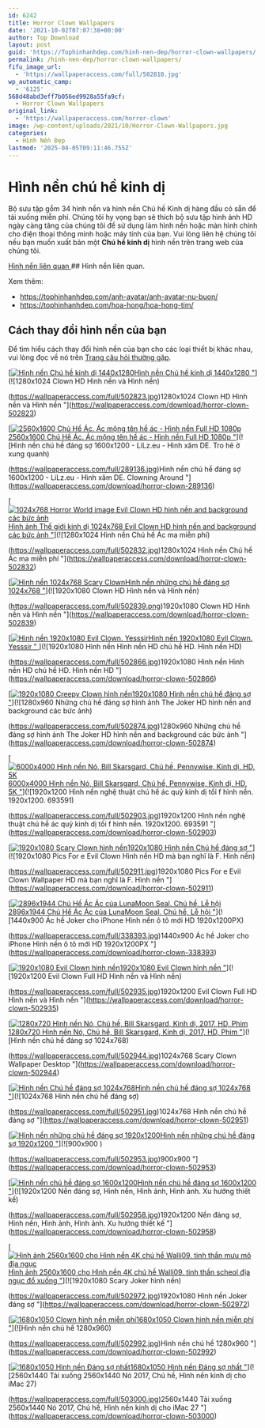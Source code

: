```yaml
---
id: 6242
title: Horror Clown Wallpapers
date: '2021-10-02T07:07:38+00:00'
author: Top Download
layout: post
guid: 'https://Tophinhanhdep.com/hinh-nen-dep/horror-clown-wallpapers/'
permalink: /hinh-nen-dep/horror-clown-wallpapers/
fifu_image_url:
  - 'https://wallpaperaccess.com/full/502810.jpg'
wp_automatic_camp:
  - '6125'
568d48abd3eff7b056ed9928a55fa9cf:
  - Horror Clown Wallpapers
original_link:
  - 'https://wallpaperaccess.com/horror-clown'
image: /wp-content/uploads/2021/10/Horror-Clown-Wallpapers.jpg
categories:
  - Hình Nền Đẹp
lastmod: '2025-04-05T09:11:46.755Z'
---
```

# Hình nền chú hề kinh dị

Bộ sưu tập gồm 34 hình nền và hình nền Chú hề Kinh dị hàng đầu có sẵn để tải xuống miễn phí. Chúng tôi hy vọng bạn sẽ thích bộ sưu tập hình ảnh HD ngày càng tăng của chúng tôi để sử dụng làm hình nền hoặc màn hình chính cho điện thoại thông minh hoặc máy tính của bạn. Vui lòng liên hệ chúng tôi nếu bạn muốn xuất bản một **Chú hề kinh dị** hình nền trên trang web của chúng tôi.

[Hình nền liên quan ](#related) ## Hình nền liên quan.

   
 Xem thêm:

   
- <https://tophinhanhdep.com/anh-avatar/anh-avatar-nu-buon/>
- <https://tophinhanhdep.com/hoa-hong/hoa-hong-tim/>

## Cách thay đổi hình nền của bạn

Để tìm hiểu cách thay đổi hình nền của bạn cho các loại thiết bị khác nhau, vui lòng đọc về nó trên [Trang câu hỏi thường gặp](https://tophinhanhdep.com/faq/).

  
[[![Hình nền Chú hề kinh dị 1440x1280](https://wallpaperaccess.com/full/502810.jpg)Hình nền Chú hề kinh dị 1440x1280 "](https://wallpaperaccess.com/download/horror-clown-502810)](![1280x1024 Clown HD Hình nền và Hình nền)

(https://wallpaperaccess.com/full/502823.jpg)1280x1024 Clown HD Hình nền và Hình nền "](https://wallpaperaccess.com/download/horror-clown-502823)

[[![2560x1600 Chú Hề Ác.  Ác mộng tên hề ác - Hình nền Full HD 1080p](https://wallpaperaccess.com/full/502826.jpg)2560x1600 Chú Hề Ác. Ác mộng tên hề ác - Hình nền Full HD 1080p "](https://wallpaperaccess.com/download/horror-clown-502826)](![Hình nền chú hề đáng sợ 1600x1200 - LiLz.eu - Hình xăm DE.  Tro hê ở xung quanh)

(https://wallpaperaccess.com/full/289136.jpg)Hình nền chú hề đáng sợ 1600x1200 - LiLz.eu - Hình xăm DE. Clowning Around "](https://wallpaperaccess.com/download/horror-clown-289136)

[[![1024x768 Horror World image Evil Clown HD hình nền and background các bức ảnh](https://wallpaperaccess.com/full/289145.jpg)Hình ảnh Thế giới kinh dị 1024x768 Evil Clown HD hình nền and background các bức ảnh "](https://wallpaperaccess.com/download/horror-clown-289145)](![1280x1024 Hình nền Chú hề Ác ma miễn phí)

(https://wallpaperaccess.com/full/502832.jpg)1280x1024 Hình nền Chú hề Ác ma miễn phí "](https://wallpaperaccess.com/download/horror-clown-502832)

[[![Hình nền 1024x768 Scary Clown](https://wallpaperaccess.com/full/502835.jpg)Hình nền những chú hề đáng sợ 1024x768 "](https://wallpaperaccess.com/download/horror-clown-502835)](![1920x1080 Clown HD Hình nền và Hình nền)

(https://wallpaperaccess.com/full/502839.png)1920x1080 Clown HD Hình nền và Hình nền "](https://wallpaperaccess.com/download/horror-clown-502839)

[[![Hình nền 1920x1080 Evil Clown.  Yesssir](https://wallpaperaccess.com/full/502843.jpg)Hình nền 1920x1080 Evil Clown. Yesssir " ](https://wallpaperaccess.com/download/horror-clown-502843)](![1920x1080 Hình nền Hình nền HD chú hề HD.  Hình nền HD)

(https://wallpaperaccess.com/full/502866.jpg)1920x1080 Hình nền Hình nền HD chú hề HD. Hình nền HD "](https://wallpaperaccess.com/download/horror-clown-502866)

[[![1920x1080 Creepy Clown hình nền](https://wallpaperaccess.com/full/289173.jpg)1920x1080 Hình nền chú hề đáng sợ "](https://wallpaperaccess.com/download/horror-clown-289173)](![1280x960 Những chú hề đáng sợ hình ảnh The Joker HD hình nền and background các bức ảnh)

(https://wallpaperaccess.com/full/502874.jpg)1280x960 Những chú hề đáng sợ hình ảnh The Joker HD hình nền and background các bức ảnh "](https://wallpaperaccess.com/download/horror-clown-502874)

[[![6000x4000 Hình nền Nó, Bill Skarsgard, Chú hề, Pennywise, Kinh dị, HD, 5K](https://wallpaperaccess.com/full/411627.jpg)6000x4000 Hình nền Nó, Bill Skarsgard, Chú hề, Pennywise, Kinh dị, HD, 5K "](https://wallpaperaccess.com/download/horror-clown-411627)](![1920x1200 Hình nền nghệ thuật chú hề ác quỷ kinh dị tối f hình nền.  1920x1200.  693591)

(https://wallpaperaccess.com/full/502903.jpg)1920x1200 Hình nền nghệ thuật chú hề ác quỷ kinh dị tối f hình nền. 1920x1200. 693591 "](https://wallpaperaccess.com/download/horror-clown-502903)

[[![1920x1080 Scary Clown hình nền](https://wallpaperaccess.com/full/502907.jpg)1920x1080 Hình nền Chú hề đáng sợ "](https://wallpaperaccess.com/download/horror-clown-502907)](![1920x1080 Pics For e Evil Clown Hình nền HD mà bạn nghĩ là F. Hình nền)

(https://wallpaperaccess.com/full/502911.jpg)1920x1080 Pics For e Evil Clown Wallpaper HD mà bạn nghĩ là F. Hình nền "](https://wallpaperaccess.com/download/horror-clown-502911)

[[![2896x1944 Chú Hề Ác Ác của LunaMoon Seal.  Chú hề, Lễ hội](https://wallpaperaccess.com/full/502912.jpg)2896x1944 Chú Hề Ác Ác của LunaMoon Seal. Chú hề, Lễ hội "](https://wallpaperaccess.com/download/horror-clown-502912)](![1440x900 Ác hề Joker cho iPhone Hình nền ô tô mới HD 1920x1200PX)

(https://wallpaperaccess.com/full/338393.jpg)1440x900 Ác hề Joker cho iPhone Hình nền ô tô mới HD 1920x1200PX "](https://wallpaperaccess.com/download/horror-clown-338393)

[[![1920x1080 Evil Clown hình nền](https://wallpaperaccess.com/full/502924.jpg)1920x1080 Evil Clown hình nền "](https://wallpaperaccess.com/download/horror-clown-502924)](![1920x1200 Evil Clown Full HD Hình nền và Hình nền)

(https://wallpaperaccess.com/full/502935.jpg)1920x1200 Evil Clown Full HD Hình nền và Hình nền "](https://wallpaperaccess.com/download/horror-clown-502935)

[[![1280x720 Hình nền Nó, Chú hề, Bill Skarsgard, Kinh dị, 2017, HD, Phim](https://wallpaperaccess.com/full/502936.jpg)1280x720 Hình nền Nó, Chú hề, Bill Skarsgard, Kinh dị, 2017, HD, Phim "](https://wallpaperaccess.com/download/horror-clown-502936)](![Hình nền chú hề đáng sợ 1024x768)

(https://wallpaperaccess.com/full/502944.jpg)1024x768 Scary Clown Wallpaper Desktop "](https://wallpaperaccess.com/download/horror-clown-502944)

[[![Hình nền Chú hề đáng sợ 1024x768](https://wallpaperaccess.com/full/502948.jpg)Hình nền chú hề đáng sợ 1024x768 "](https://wallpaperaccess.com/download/horror-clown-502948)](![1024x768 Hình nền chú hề đáng sợ)

(https://wallpaperaccess.com/full/502951.jpg)1024x768 Hình nền chú hề đáng sợ "](https://wallpaperaccess.com/download/horror-clown-502951)

[[![Hình nền những chú hề đáng sợ 1920x1200](https://wallpaperaccess.com/full/502952.jpg)Hình nền những chú hề đáng sợ 1920x1200 "](https://wallpaperaccess.com/download/horror-clown-502952)](![900x900 )

(https://wallpaperaccess.com/full/502953.jpg)900x900 "](https://wallpaperaccess.com/download/horror-clown-502953)

[[![Hình nền chú hề đáng sợ 1600x1200](https://wallpaperaccess.com/full/502955.jpg)Hình nền chú hề đáng sợ 1600x1200 "](https://wallpaperaccess.com/download/horror-clown-502955)](![1920x1200 Nền đáng sợ, Hình nền, Hình ảnh, Hình ảnh.  Xu hướng thiết kế)

(https://wallpaperaccess.com/full/502958.jpg)1920x1200 Nền đáng sợ, Hình nền, Hình ảnh, Hình ảnh. Xu hướng thiết kế "](https://wallpaperaccess.com/download/horror-clown-502958)

[[![Hình ảnh 2560x1600 cho Hình nền 4K chú hề Walli09.  tinh thần mưu mô địa ngục](https://wallpaperaccess.com/full/502962.jpg)Hình ảnh 2560x1600 cho Hình nền 4K chú hề Walli09. tinh thần scheol địa ngục đổ xuống "](https://wallpaperaccess.com/download/horror-clown-502962)](![1920x1080 Scary Joker hình nền)

(https://wallpaperaccess.com/full/502972.jpg)1920x1080 Hình nền Joker đáng sợ "](https://wallpaperaccess.com/download/horror-clown-502972)

[[![1680x1050 Clown hình nền miễn phí](https://wallpaperaccess.com/full/502990.jpg)1680x1050 Clown hình nền miễn phí "](https://wallpaperaccess.com/download/horror-clown-502990)](![Hình nền chú hề 1280x960)

(https://wallpaperaccess.com/full/502992.jpg)Hình nền chú hề 1280x960 "](https://wallpaperaccess.com/download/horror-clown-502992)

[[![1680x1050 Hình nền Đáng sợ nhất](https://wallpaperaccess.com/full/301645.jpg)1680x1050 Hình nền Đáng sợ nhất "](https://wallpaperaccess.com/download/horror-clown-301645)](![2560x1440 Tải xuống 2560x1440 Nó 2017, Chú hề, Hình nền kinh dị cho iMac 27)

(https://wallpaperaccess.com/full/503000.jpg)2560x1440 Tải xuống 2560x1440 Nó 2017, Chú hề, Hình nền kinh dị cho iMac 27 "](https://wallpaperaccess.com/download/horror-clown-503000)
